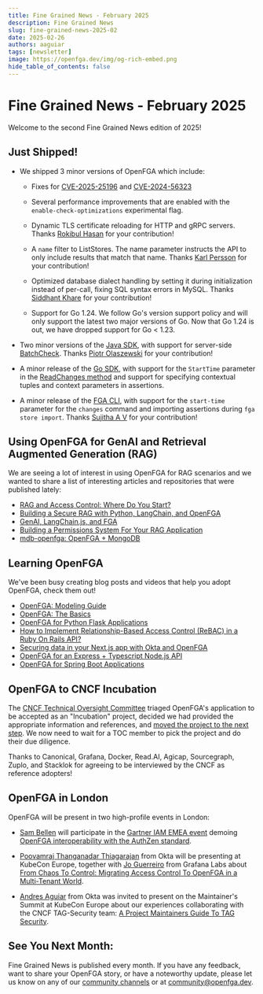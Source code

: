 ```yaml
---
title: Fine Grained News - February 2025
description: Fine Grained News
slug: fine-grained-news-2025-02
date: 2025-02-26
authors: aaguiar
tags: [newsletter]
image: https://openfga.dev/img/og-rich-embed.png
hide_table_of_contents: false
---
```

# Fine Grained News - February 2025

Welcome to the second Fine Grained News edition of 2025! 

## Just Shipped!

- We shipped 3 minor versions of OpenFGA which include:
  - Fixes for [CVE-2025-25196](https://github.com/openfga/openfga/security/advisories/GHSA-g4v5-6f5p-m38j) and [CVE-2024-56323](https://github.com/openfga/openfga/security/advisories/GHSA-32q6-rr98-cjqv)
  - Several performance improvements that are enabled with the `enable-check-optimizations` experimental flag.
  - Dynamic TLS certificate reloading for HTTP and gRPC servers. Thanks [Rokibul Hasan](https://github.com/RokibulHasan7) for your contribution!
  - A `name` filter to ListStores. The name parameter instructs the API to only include results that match that name. Thanks [Karl Persson](https://github.com/kalleep) for your contribution!
  - Optimized database dialect handling by setting it during initialization instead of per-call, fixing SQL syntax errors in MySQL. Thanks [Siddhant Khare](https://github.com/Siddhant-K-code) for your contribution!

  - Support for Go 1.24. We follow Go's version support policy and will only support the latest two major versions of Go. Now that Go 1.24 is out, we have dropped support for Go < 1.23.
  
- Two minor versions of the [Java SDK](https://github.com/openfga/java-sdk), with support for server-side [BatchCheck](https://github.com/openfga/js-sdk?tab=readme-ov-file#batch-check). Thanks [Piotr Olaszewski](https://github.com/piotrooo) for your contribution!

- A minor release of the [Go SDK](https://github.com/openfga/go-sdk), with support for the `StartTime` parameter in the [ReadChanges method](https://github.com/openfga/go-sdk?tab=readme-ov-file#read-relationship-tuple-changes-watch) and support for specifying contextual tuples and context parameters in assertions.
  
- A minor release of the [FGA CLI](https://github.com/openfga/cli), with support for the `start-time` parameter for the `changes` command and importing assertions during `fga store import`. Thanks [Sujitha A V](https://github.com/sujitha-av) for your contribution!

## Using OpenFGA for GenAI and Retrieval Augmented Generation (RAG)

We are seeing a lot of interest in using OpenFGA for RAG scenarios and we wanted to share a list of interesting articles and repositories that were published lately:

- [RAG and Access Control: Where Do You Start?](https://auth0.com/blog/rag-and-access-control-where-do-you-start/)
- [Building a Secure RAG with Python, LangChain, and OpenFGA](https://auth0.com/blog/building-a-secure-rag-with-python-langchain-and-openfga/)
- [GenAI, LangChain.js, and FGA](https://auth0.com/blog/genai-langchain-js-fga/)
- [Building a Permissions System For Your RAG Application](https://www.useparagon.com/learn/ai-knowledge-chatbot-with-permissions-chapter-2/)
- [mdb-openfga: OpenFGA + MongoDB](https://github.com/ranfysvalle02/mdb-openfga)

## Learning OpenFGA 

We've been busy creating blog posts and videos that help you adopt OpenFGA, check them out!

- [OpenFGA: Modeling Guide](https://www.youtube.com/watch?v=5Lwy9aHXXHE&list=PLUR5l-oTFZqWaDdhEOVt_IfPOIbKo1Ypt)
- [OpenFGA: The Basics](https://www.youtube.com/watch?v=v1Io8TtB4bg&list=PLUR5l-oTFZqXGikFJolWJfP7zDK4GRYJ6)
- [OpenFGA for Python Flask Applications](https://auth0.com/blog/fine-grained-access-control-with-python-flask/)
- [How to Implement Relationship-Based Access Control (ReBAC) in a Ruby On Rails API?](https://auth0.com/blog/what-is-rebac-and-how-to-implement-rails-api/)
- [Securing data in your Next.js app with Okta and OpenFGA](https://vercel.com/blog/securing-data-in-your-next-js-app-with-okta-and-openfga)
- [OpenFGA for an Express + Typescript Node.js API](https://auth0.com/blog/express-typescript-fga/)
- [OpenFGA for Spring Boot Applications](https://auth0.com/blog/add-fga-to-spring-boot-api-with-openfga/)


## OpenFGA to CNCF Incubation

The [CNCF Technical Oversight Committee](https://www.cncf.io/people/technical-oversight-committee/) triaged OpenFGA's application to be accepted as an "Incubation" project, decided we had provided the appropriate information and references, and [moved the project to the next step](https://github.com/orgs/cncf/projects/27/views/9). We now need to wait for a TOC member to pick the project and do their due diligence.

Thanks to Canonical, Grafana, Docker, Read.AI, Agicap, Sourcegraph, Zuplo, and Stacklok for agreeing to be interviewed by the CNCF as reference adopters!

## OpenFGA in London

OpenFGA will be present in two high-profile events in London:

<!-- markdown-link-check-disable -->
- [Sam Bellen](https://www.linkedin.com/in/sambellen/) will participate in the [Gartner IAM EMEA event](https://www.gartner.com/en/conferences/emea/identity-access-management-uk) demoing [OpenFGA interoperability with the AuthZen standard](https://openid.net/authzen-at-gartner-iam/).
<!-- markdown-link-check-enable -->

- [Poovamraj Thanganadar Thiagarajan](https://www.linkedin.com/in/poovamraj/) from Okta will be presenting at KubeCon Europe, together with [Jo Guerreiro](https://www.linkedin.com/in/jmlguerreiro/) from Grafana Labs about [From Chaos To Control: Migrating Access Control To OpenFGA in a Multi-Tenant World](https://kccnceu2025.sched.com/event/1txIJ/from-chaos-to-control-migrating-access-control-to-openfga-in-a-multi-tenant-world-jo-guerreiro-grafana-labs-poovamraj-thanganadar-thiagarajan-okta).

- [Andres Aguiar](https://www.linkedin.com/in/aaguiar/) from Okta was invited to present on the Maintainer's Summit at KubeCon Europe about our experiences collaborating with the CNCF TAG-Security team: [A Project Maintainers Guide To TAG Security](https://maintainersummiteu2025.sched.com/event/1tj8v/a-project-maintainers-guide-to-tag-security-marina-moore-edera-andres-aguiar-okta).

## **See You Next Month:**

Fine Grained News is published every month. If you have any feedback, want to share your OpenFGA story, or have a noteworthy update, please let us know on any of our [community channels](https://openfga.dev/community) or at [community@openfga.dev](mailto:community@openfga.dev).


